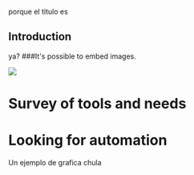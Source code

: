 
porque el titulo es

## Introduction
ya?
###It's possible to embed images.

![](https://cdn.shopify.com/s/files/1/0051/4802/products/mona-1_large.jpg?v=1511308586)

# Survey of tools and needs
<object width="600" height="900" data="/imagenes/prueba.html"></object>
# Looking for automation
Un ejemplo de grafica chula
<object width="600" height="900" data="/imagenes/yup.html"></object>
